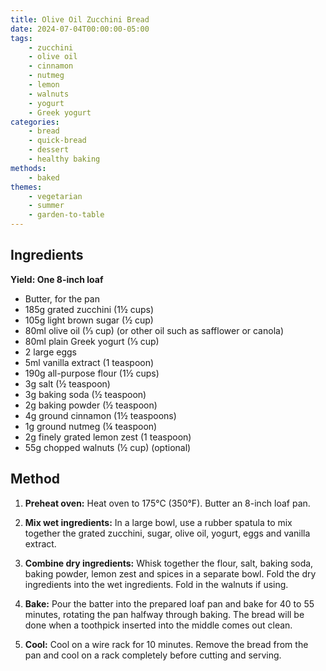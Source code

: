 ```yaml
---
title: Olive Oil Zucchini Bread
date: 2024-07-04T00:00:00-05:00
tags:
    - zucchini
    - olive oil
    - cinnamon
    - nutmeg
    - lemon
    - walnuts
    - yogurt
    - Greek yogurt
categories: 
    - bread
    - quick-bread
    - dessert
    - healthy baking
methods:
    - baked
themes:
    - vegetarian
    - summer
    - garden-to-table
---
```


## Ingredients
**Yield: One 8-inch loaf**

- Butter, for the pan
- 185g grated zucchini (1½ cups)
- 105g light brown sugar (½ cup)
- 80ml olive oil (⅓ cup) (or other oil such as safflower or canola)
- 80ml plain Greek yogurt (⅓ cup)
- 2 large eggs
- 5ml vanilla extract (1 teaspoon)
- 190g all-purpose flour (1½ cups)
- 3g salt (½ teaspoon)
- 3g baking soda (½ teaspoon)
- 2g baking powder (½ teaspoon)
- 4g ground cinnamon (1½ teaspoons)
- 1g ground nutmeg (¼ teaspoon)
- 2g finely grated lemon zest (1 teaspoon)
- 55g chopped walnuts (½ cup) (optional)

## Method

1. **Preheat oven:** Heat oven to 175°C (350°F). Butter an 8-inch loaf pan.

2. **Mix wet ingredients:** In a large bowl, use a rubber spatula to mix together the grated zucchini, sugar, olive oil, yogurt, eggs and vanilla extract.

3. **Combine dry ingredients:** Whisk together the flour, salt, baking soda, baking powder, lemon zest and spices in a separate bowl. Fold the dry ingredients into the wet ingredients. Fold in the walnuts if using.

4. **Bake:** Pour the batter into the prepared loaf pan and bake for 40 to 55 minutes, rotating the pan halfway through baking. The bread will be done when a toothpick inserted into the middle comes out clean.

5. **Cool:** Cool on a wire rack for 10 minutes. Remove the bread from the pan and cool on a rack completely before cutting and serving.